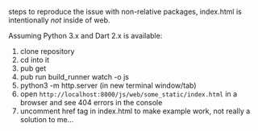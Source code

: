 steps to reproduce the issue with non-relative packages, index.html is intentionally *not* inside of web.

Assuming Python 3.x and Dart 2.x is available:

1. clone repository
2. cd into it
3. pub get
4. pub run build_runner watch -o js
5. python3 -m http.server (in new terminal window/tab)
6. open `http://localhost:8000/js/web/some_static/index.html` in a browser and see 404 errors in the console
7. uncomment href tag in index.html to make example work, not really a solution to me...
